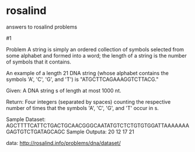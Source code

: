 # rosalind
answers to rosalind problems

#1

Problem
A string is simply an ordered collection of symbols selected from some alphabet and formed into a word; the length of a string is the number of symbols that it contains.

An example of a length 21 DNA string (whose alphabet contains the symbols 'A', 'C', 'G', and 'T') is "ATGCTTCAGAAAGGTCTTACG."

Given: A DNA string s of length at most 1000 nt.

Return: Four integers (separated by spaces) counting the respective number of times that the symbols 'A', 'C', 'G', and 'T' occur in s.

Sample Dataset: AGCTTTTCATTCTGACTGCAACGGGCAATATGTCTCTGTGTGGATTAAAAAAAGAGTGTCTGATAGCAGC
Sample Outputa: 20 12 17 21

data: http://rosalind.info/problems/dna/dataset/
